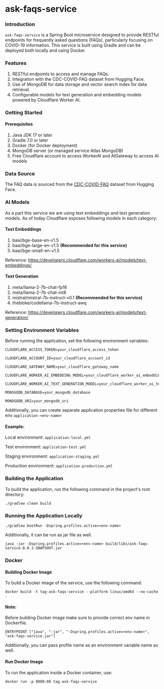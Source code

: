 # ask-faqs-service


### Introduction ###

`ask-faqs-service` is a Spring Boot microservice designed to provide RESTful endpoints for frequently asked questions (FAQs), particularly focusing on COVID-19 information. This service is built using Gradle and can be deployed both locally and using Docker.

### Features ###

1. RESTful endpoints to access and manage FAQs. 
2. Integration with the CDC-COVID-FAQ dataset from Hugging Face. 
3. Use of MongoDB for data storage and vector search index for data retrieval. 
4. Configurable models for text generation and embedding models powered by Cloudflare Worker AI.

### Getting Started ###

#### Prerequisites ####

1. Java JDK 17 or later
2. Gradle 7.0 or later
3. Docker (for Docker deployment)
4. MongoDB server (or managed service Atlas MongoDB)
5. Free Cloudflare account to access WorkerAI and AIGateway to access AI models 

### Data Source ###

The FAQ data is sourced from the [CDC-COVID-FAQ](https://huggingface.co/datasets/CShorten/CDC-COVID-FAQ) dataset from Hugging Face.

### AI Models ###

As a part this service we are using text embeddings and text generation models. As of today Cloudflare exposes following models in each category:

#### Text Embeddings ####

1. baai/bge-base-en-v1.5
2. baai/bge-large-en-v1.5 **(Recommended for this service)**
3. baai/bge-small-en-v1.5

Reference: https://developers.cloudflare.com/workers-ai/models/text-embeddings/

#### Text Generation ####

1. meta/llama-2-7b-chat-fp16
2. meta/llama-2-7b-chat-int8
3. mistral/mistral-7b-instruct-v0.1 **(Recommended for this service)**
4. thebloke/codellama-7b-instruct-awq

Reference: https://developers.cloudflare.com/workers-ai/models/text-generation/

### Setting Environment Variables ###

Before running the application, set the following environment variables:
```
CLOUDFLARE_ACCESS_TOKEN=your_cloudflare_access_token

CLOUDFLARE_ACCOUNT_ID=your_cloudflare_account_id

CLOUDFLARE_GATEWAY_NAME=your_cloudflare_gateway_name

CLOUDFLARE_WORKER_AI_EMBEDDING_MODEL=your_cloudflare_worker_ai_embedding_model

CLOUDFLARE_WORKER_AI_TEXT_GENERATION_MODEL=your_cloudflare_worker_ai_text_generation_model

MONOGODB_DATABASE=your_mongodb_database

MONOGODB_URI=your_mongodb_uri
```

Additionally, you can create separate application properties file for different env `application-<env-name>` 

#### Example: ####

Local environment: `application-local.yml`

Test environment: `application-test.yml`

Staging environment: `application-staging.yml`

Production environment: `application-production.yml`

### Building the Application ###

To build the application, run the following command in the project's root directory:

`./gradlew clean build`
 
### Running the Application Locally ###

`./gradlew bootRun -Dspring.profiles.active=<env-name>`

Additionally, it can be run as jar file as well.

`java -jar -Dspring.profiles.active=<env-name> build/libs/ask-faqs-service-0.0.1-SNAPSHOT.jar`

### Docker ###

#### Building Docker Image ###

To build a Docker image of the service, use the following command:

`docker build -t tag-ask-faqs-service --platform linux/amd64 --no-cache .`

#### Note: ####

Before building Docker image make sure to provide correct env name in Dockerfile.

`ENTRYPOINT ["java", "-jar", "-Dspring.profiles.active=<env-name>", "ask-faqs-service.jar"]`

Additionally, you can pass profile name as an environment variable name as well.

#### Run Docker Image ####

To run the application inside a Docker container, use:

`docker run -p 8080:80 tag-ask-faqs-service`
